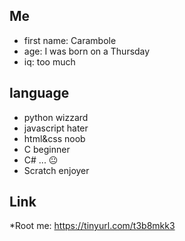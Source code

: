 ## Me

* first name: Carambole
* age: I was born on a Thursday
* iq: too much

## language

* python wizzard
* javascript hater
* html&css noob                                 
* C beginner
* C# ... 😐
* Scratch enjoyer

## Link

*Root me: https://tinyurl.com/t3b8mkk3
